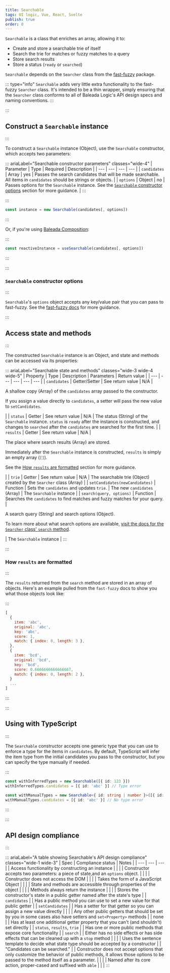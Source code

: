 ```yaml
---
title: Searchable
tags: UI logic, Vue, React, Svelte
publish: true
order: 0
---
```


`Searchable` is a class that enriches an array, allowing it to:
- Create and store a searchable trie of itself
- Search the trie for matches or fuzzy matches to a query
- Store search results
- Store a status (`ready` or `searched`)

`Searchable` depends on the `Searcher` class from the [fast-fuzzy](https://github.com/EthanRutherford/fast-fuzzy) package.

::: type="info"
`Searchable` adds very little extra functionality to the fast-fuzzy `Searcher` class. It's intended to be a thin wrapper, simply ensuring that the `Searcher` class conforms to all of Baleada Logic's API design specs and naming conventions.
:::


:::
## Construct a `Searchable` instance
:::

To construct a `Searchable` instance (Object), use the `Searchable` constructor, which accepts two parameters:

::: ariaLabel="Searchable constructor parameters" classes="wide-4"
| Parameter | Type | Required | Description |
| --- | --- | --- | --- |
| `candidates` | Array | yes | Passes the search candidates that will be made searchable. All items in `candidates` should be strings or objects. |
| `options` | Object | no | Passes options for the `Searchable` instance. See the [`Searchable` constructor options](#Searchable-constructor-options) section for more guidance. |
:::


:::
```js
const instance = new Searchable(candidates[, options])
```
:::

Or, if you're using [Baleada Composition](/docs/composition):

:::
```js
const reactiveInstance = useSearchable(candidates[, options])
```
:::


:::
### `Searchable` constructor options
:::

`Searchable`'s `options` object accepts any key/value pair that you can pass to fast-fuzzy. See the [fast-fuzzy docs](https://github.com/EthanRutherford/fast-fuzzy#options) for more guidance.


:::
## Access state and methods
:::

The constructed `Searchable` instance is an Object, and state and methods can be accessed via its properties:


::: ariaLabel="Searchable state and methods" classes="wide-3 wide-4 wide-5"
| Property | Type | Description | Parameters | Return value |
| --- | --- | --- | --- | --- |
| `candidates` | Getter/Setter | See return value | N/A | <p>A shallow copy (Array) of the `candidates` array passed to the constructor.</p><p>If you assign a value directly to `candidates`, a setter will pass the new value to `setCandidates`.</p> |
| `status` | Getter | See return value | N/A | The status (String) of the `Searchable` instance. `status` is `ready` after the instance is constructed, and changes to `searched` after the `candidates` are searched for the first time. |
| `results` | Getter | See return value | N/A | <p>The place where search results (Array) are stored.</p><p>Immediately after the `Searchable` instance is constructed, `results` is simply an empty array (`[]`).</p><p>See the [How `results` are formatted](#how-results-are-formatted) section for more guidance.</p> |
| `trie` | Getter | See return value | N/A | The searchable trie (Object) created by the `Searcher` class (Array) |
| `setCandidates(newCandidates)` | Function | Sets the `candidates` and updates `trie`. | The new `candidates` (Array) | The `Searchable` instance |
| `search(query, options)` | Function | Searches the `candidates` to find matches and fuzzy matches for your query. | <p>A search query (String) and search options (Object).</p><p>To learn more about what search options are available, [visit the docs for the `Searcher` class' `search` method](https://github.com/EthanRutherford/fast-fuzzy#options).</p> | The `Searchable` instance |
:::


:::
### How `results` are formatted
:::

The `results` returned from the `search` method are stored in an array of objects. Here's an example pulled from the `fast-fuzzy` docs to show you what those objects look like:

:::
```js
[
  {
    item: 'abc',
    original: 'abc',
    key: 'abc',
    score: 1,
    match: { index: 0, length: 3 },
  },
  { 
    item: 'bcd',
    original: 'bcd',
    key: 'bcd',
    score: 0.6666666666666667,
    match: { index: 0, length: 2 },
  }
  ...
]
```
:::


:::
## Using with TypeScript
:::

The `Searchable` constructor accepts one generic type that you can use to enforce a type for the items in `candidates`. By default, TypeScript will infer the item type from the initial candidates you pass to the constructor, but you can specify the type manually if needed.

:::
```ts
const withInferredTypes = new Searchable([{ id: 123 }])
withInferredTypes.candidates = [{ id: 'abc' }] // Type error

const withManualTypes = new Searchable<{ id: string | number }>([{ id: 123 }])
withManualTypes.candidates = [{ id: 'abc' }] // No type error
```
:::


:::
## API design compliance
:::

::: ariaLabel="A table showing Searchable's API design compliance"  classes="wide-1 wide-3"
| Spec | Compliance status | Notes |
| --- | --- | --- |
| Access functionality by constructing an instance | <BrandApiDesignSpecCheckmark /> |  |
| Constructor accepts two parameters: a piece of state,and an `options` object. | <BrandApiDesignSpecCheckmark /> |  |
| Constructor does not access the DOM | <BrandApiDesignSpecCheckmark /> |  |
| Takes the form of a JavaScript Object | <BrandApiDesignSpecCheckmark /> |  |
| State and methods are accessible through properties of the object | <BrandApiDesignSpecCheckmark /> |  |
| Methods always return the instance | <BrandApiDesignSpecCheckmark /> |  |
| Stores the constructor's state in a public getter named after the state's type | <BrandApiDesignSpecCheckmark /> | `candidates`  |
| Has a public method you can use to set a new value for that public getter | <BrandApiDesignSpecCheckmark /> | `setCandidates` |
| Has a setter for that getter so you can assign a new value directly | <BrandApiDesignSpecCheckmark /> |  |
| Any other public getters that should be set by you in some cases also have setters and `set<Property>` methods | <BrandApiDesignSpecCheckmark /> | none |
| Has at least one additional getter property that you can't (and shouldn't) set directly | <BrandApiDesignSpecCheckmark /> | `status`, `results`, `trie` |
| Has one or more public methods that expose core functionality | <BrandApiDesignSpecCheckmark /> | `search` |
| Either has no side effects or has side effects that can be cleaned up with a `stop` method | <BrandApiDesignSpecCheckmark /> |  |
| Uses the sentence template to decide what state type should be accepted by a constructor | <BrandApiDesignSpecCheckmark /> | "Candidates can be searched." |
| Constructor does not accept options that only customize the behavior of public methods, it allows those options to be passed to the method itself as a parameter. | <BrandApiDesignSpecCheckmark /> | |
| Named after its core action, proper-cased and suffixed with `able` | <BrandApiDesignSpecCheckmark /> | |
:::
